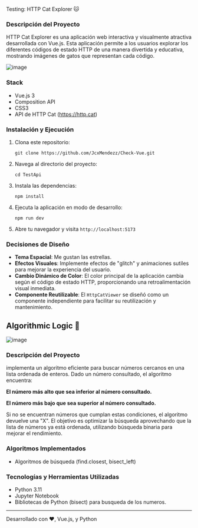 

Testing: HTTP Cat Explorer 🐱

### Descripción del Proyecto

HTTP Cat Explorer es una aplicación web interactiva y visualmente atractiva desarrollada con Vue.js. Esta aplicación permite a los usuarios explorar los diferentes códigos de estado HTTP de una manera divertida y educativa, mostrando imágenes de gatos que representan cada código.

![image](https://github.com/user-attachments/assets/58eaebde-ebef-44a3-bbd6-8645bdf683a2)

### Stack

- Vue.js 3
- Composition API
- CSS3
- API de HTTP Cat (https://http.cat)

### Instalación y Ejecución

1. Clona este repositorio:
   ```
   git clone https://github.com/JcxMendezz/Check-Vue.git
   ```

2. Navega al directorio del proyecto:
   ```
   cd TestApi
   ```

3. Instala las dependencias:
   ```
   npm install
   ```

4. Ejecuta la aplicación en modo de desarrollo:
   ```
   npm run dev
   ```

5. Abre tu navegador y visita `http://localhost:5173`

### Decisiones de Diseño

- **Tema Espacial**: Me gustan las estrellas.
- **Efectos Visuales**: Implemente efectos de "glitch" y animaciones sutiles para mejorar la experiencia del usuario.
- **Cambio Dinámico de Color**: El color principal de la aplicación cambia según el código de estado HTTP, proporcionando una retroalimentación visual inmediata.
- **Componente Reutilizable**: El `HttpCatViewer` se diseñó como un componente independiente para facilitar su reutilización y mantenimiento.

## Algorithmic Logic 🐍
![image](https://github.com/user-attachments/assets/e4e53868-7cc5-4819-a0a5-6d63821e6a90)

### Descripción del Proyecto
implementa un algoritmo eficiente para buscar números cercanos en una lista ordenada de enteros. Dado un número consultado, el algoritmo encuentra:

**El número más alto que sea inferior al número consultado.**

**El número más bajo que sea superior al número consultado.**

Si no se encuentran números que cumplan estas condiciones, el algoritmo devuelve una "X". El objetivo es optimizar la búsqueda aprovechando que la lista de números ya está ordenada, utilizando búsqueda binaria para mejorar el rendimiento.

### Algoritmos Implementados

- Algoritmos de búsqueda (find.closest, bisect_left)
  
  
### Tecnologías y Herramientas Utilizadas

- Python 3.11
- Jupyter Notebook
- Bibliotecas de Python (bisect) para busqueda de los numeros.



---

Desarrollado con ❤️, Vue.js, y Python
